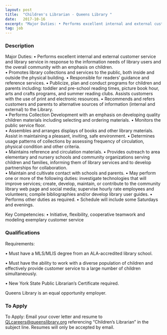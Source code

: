 ```yaml
---
layout: post
title:  "Children's Librarian - Queens Library "
date:   2017-10-16
excerpt: "Major Duties: • Performs excellent internal and external customer service and library service in response to the information needs of library users and the overall community with an emphasis on children. • Promotes library collections and services to the public, both inside and outside the physical building. • Responsible for..."
tag: job
---
```


### Description   

Major Duties:
•	Performs excellent internal and external customer service and library service in response to the information needs of library users and the overall community with an emphasis on children.  
•	Promotes library collections and services to the public, both inside and outside the physical building. 
•	Responsible for readers’ guidance and reference services. 
•	Publicize, plan and conduct programs for children and parents including: toddler and pre-school reading times, picture book hour, arts and crafts programs, and summer reading clubs. Assists customers with the use of print and electronic resources.
•	Recommends and refers customers and parents to alternative sources of information (internal and external) to the Library.  
•	Performs Collection Development with an emphasis on developing quality children materials including selecting and ordering materials. 
•	Monitors the public service floor.  
•	Assembles and arranges displays of books and other library materials.  Assist in maintaining a pleasant, inviting, safe environment. 
•	Determines usage patterns of collections by assessing frequency of circulation, physical condition and other criteria.   
•	Maintains reference and circulation materials. 
•	Provides outreach to area elementary and nursery schools and community organizations serving children and families, informing them of library services and to develop partnerships for collaboration.  
•	Maintain and cultivate contact with schools and parents. 
•	May perform one or more of the following duties: investigate technologies that will improve services; create, develop, maintain, or contribute to the community library web page and social media; supervise hourly rate employees and volunteers; compile bibliographies and/or develop library user guides. 
•	Performs other duties as required. 
•	Schedule will include some Saturdays and evenings. 

Key Competencies:
•	Initiative, flexibility, cooperative teamwork and modeling exemplary customer service





### Qualifications   

Requirements:

• 	Must have a MLS/MLIS degree from an ALA-accredited library school.  

• 	Must have the ability to work with a diverse population of children and effectively provide customer service to a large number of children simultaneously. 

• 	New York State Public Librarian’s Certificate required.

Queens Library is an equal opportunity employer.








### To Apply   

To Apply: Email your cover letter and resume to QLcareers@queenslibrary.org referencing “Children’s Librarian” in the subject line. Resumes will only be accepted by email.  





